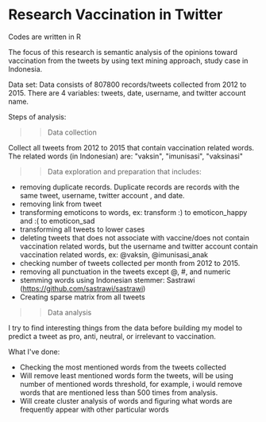 # Research Vaccination in Twitter
Codes are written in R

The focus of this research is semantic analysis of the opinions toward vaccination from the tweets by using
text mining approach, study case in Indonesia. 

Data set:
Data consists of 807800 records/tweets collected from 2012 to 2015. There are 4 variables: tweets, date, username, and twitter account name.

Steps of analysis:

>> Data collection

Collect all tweets from 2012 to 2015 that contain vaccination related words. The related words (in Indonesian) are: "vaksin", "imunisasi", "vaksinasi"

>> Data exploration and preparation that includes:

- removing duplicate records. Duplicate records are records with the same tweet, username, twitter account , and date.
- removing link from tweet
- transforming emoticons to words, ex: transform :) to emoticon_happy and :( to emoticon_sad
- transforming all tweets to lower cases
- deleting tweets that does not associate with vaccine/does not contain vaccination related words, but the username and twitter account contain vaccination related words, ex: @vaksin, @imunisasi_anak
- checking number of tweets collected per month from 2012 to 2015.
- removing all punctuation in the tweets except @, #, and numeric
- stemming words using Indonesian stemmer: Sastrawi (https://github.com/sastrawi/sastrawi)
- Creating sparse matrix from all tweets

>> Data analysis

I try to find interesting things from the data before building my model to predict a tweet as pro, anti, neutral, or irrelevant to vaccination. 

What I've done:

- Checking the most mentioned words from the tweets collected
- Will remove least mentioned words form the tweets, will be using number of mentioned words threshold, for example, i would remove words that are mentioned less than 500 times from analysis.
- Will create cluster analysis of words and figuring what words are frequently appear with other particular words
